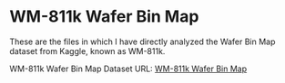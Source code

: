 # WM-811k Wafer Bin Map

These are the files in which I have directly analyzed the Wafer Bin Map dataset from Kaggle, known as WM-811k.

WM-811k Wafer Bin Map Dataset URL:               [WM-811k Wafer Bin Map](https://www.kaggle.com/datasets/qingyi/wm811k-wafer-map)
